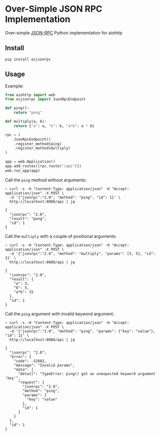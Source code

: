 # Over-Simple JSON RPC Implementation

Over-simple [JSON-RPC](https://www.jsonrpc.org/specification) Python implementation for aiohttp

## Install

    pip install osjsonrpc

## Usage

Example:

```python
from aiohttp import web
from osjsonrpc import JsonRpcEndpoint

def ping():
    return "pong"

def multiply(a, b):
    return {"a": a, "b": b, "a*b": a * b}

rpc = (
    JsonRpcEndpoint()
    .register_method(ping)
    .register_method(multiply)
)

app = web.Application()
app.add_routes([rpc.route("/api")])
web.run_app(app)
```

Call the `ping` method without arguments:

    ~ curl -s -H "Content-Type: application/json" -H "Accept: application/json" -X POST \
      -d '{"jsonrpc":"2.0", "method": "ping", "id": 1}' \
      http://localhost:8080/api | jq

    {
      "jsonrpc": "2.0",
      "result": "pong",
      "id": 1
    }

Call the `multiply` with a couple of positional arguments:

    ~ curl -s -H "Content-Type: application/json" -H "Accept: application/json" -X POST \
      -d '{"jsonrpc":"2.0", "method": "multiply", "params": [3, 5], "id": 1}' \
      http://localhost:8080/api | jq

    {
      "jsonrpc": "2.0",
      "result": {
        "a": 3,
        "b": 5,
        "a*b": 15
      },
      "id": 1
    }

Call the `ping` argument with invalid keyword argument:

    ~ curl -s -H "Content-Type: application/json" -H "Accept: application/json" -X POST \
      -d '{"jsonrpc":"2.0", "method": "ping", "params": {"key": "value"}, "id": 1}' \
      http://localhost:8080/api | jq

    {
      "jsonrpc": "2.0",
      "error": {
        "code": -32602,
        "message": "Invalid params",
        "data": {
          "detail": "TypeError: ping() got an unexpected keyword argument 'key'",
          "request": {
            "jsonrpc": "2.0",
            "method": "ping",
            "params": {
              "key": "value"
            },
            "id": 1
          }
        }
      },
      "id": 1
    }

